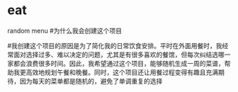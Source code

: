# eat
random menu
#为什么我会创建这个项目

#我创建这个项目的原因是为了简化我的日常饮食安排。平时在外面用餐时，我经常面对选择过多、难以决定的问题，尤其是有很多喜欢的餐馆，但每次纠结选哪一家都会浪费很多时间。因此，我希望通过这个项目，能够随机生成一周的菜谱，帮助我更高效地规划午餐和晚餐。同时，这个项目还让用餐过程变得有趣且充满期待，因为每天的菜单都是随机的，避免了单调重复的选择
